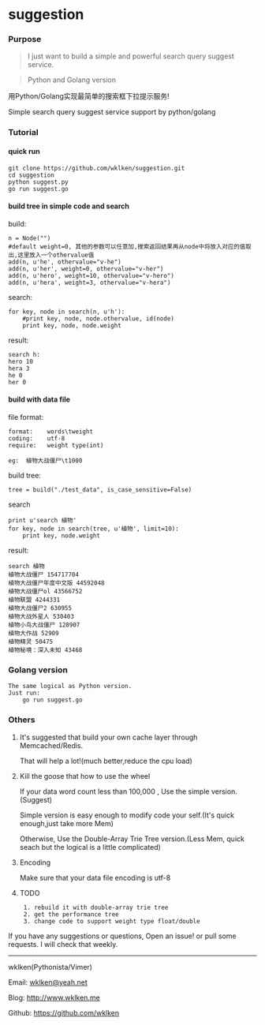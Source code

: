 suggestion
==========


### Purpose

> I just want to build a simple and powerful search query suggest service.

> Python and Golang version

用Python/Golang实现最简单的搜索框下拉提示服务!

Simple search query suggest service support by python/golang


### Tutorial

#### quick run

    git clone https://github.com/wklken/suggestion.git
    cd suggestion
    python suggest.py
    go run suggest.go

#### build tree in simple code and search

build:

    n = Node("")
    #default weight=0, 其他的参数可以任意加,搜索返回结果再从node中将放入对应的值取出,这里放入一个othervalue值
    add(n, u'he', othervalue="v-he")
    add(n, u'her', weight=0, othervalue="v-her")
    add(n, u'hero', weight=10, othervalue="v-hero")
    add(n, u'hera', weight=3, othervalue="v-hera")

search:

    for key, node in search(n, u'h'):
        #print key, node, node.othervalue, id(node)
        print key, node, node.weight

result:

    search h:
    hero 10
    hera 3
    he 0
    her 0

#### build with data file

file format:

    format:    words\tweight
    coding:    utf-8
    require:   weight type(int)

    eg:  植物大战僵尸\t1000

build tree:

    tree = build("./test_data", is_case_sensitive=False)

search

    print u'search 植物'
    for key, node in search(tree, u'植物', limit=10):
        print key, node.weight

result:

    search 植物
    植物大战僵尸 154717704
    植物大战僵尸年度中文版 44592048
    植物大战僵尸ol 43566752
    植物联盟 4244331
    植物大战僵尸2 630955
    植物大战外星人 530403
    植物小鸟大战僵尸 128907
    植物大作战 52909
    植物精灵 50475
    植物秘境：深入未知 43468

### Golang version

    The same logical as Python version.
    Just run:
        go run suggest.go

### Others

1. It's suggested that build your own cache layer through Memcached/Redis.

   That will help a lot!(much better,reduce the cpu load)

2. Kill the goose that how to use the wheel

   If your data word count less than 100,000 , Use the simple version.(Suggest)

   Simple version is easy enough to modify code your self.(It's quick enough,just take more Mem)

   Otherwise, Use the Double-Array Trie Tree version.(Less Mem, quick seach but the logical is a little complicated)

3. Encoding

   Make sure that your data file encoding is utf-8


4. TODO

        1. rebuild it with double-array trie tree
        2. get the performance tree
        3. change code to support weight type float/double


If you have any suggestions or questions, Open an issue! or pull some requests.  I will check that weekly.


---------------

wklken(Pythonista/Vimer)

Email: wklken@yeah.net

Blog: http://www.wklken.me

Github: https://github.com/wklken



